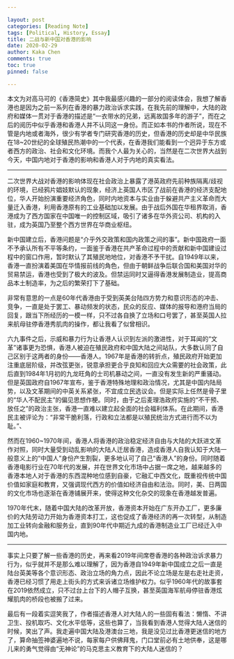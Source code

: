 ```yaml
---

layout: post
categories: [Reading Note]
tags: [Political, History, Essay]
title: 二战与新中国对香港的影响
date: 2020-02-29
author: Kaka Chen
comments: true
toc: true
pinned: false

---
```

本文为对高马可的《香港简史》其中我最感兴趣的一部分的阅读体会，我想了解香港也是因为之前一系列在香港的暴力政治诉求实践，在我先前的理解中，大陆的政府和媒体一贯对于香港的描述是“一衣带水的兄弟，远离故国多年的游子”，而在之后的阅历中似乎香港和香港人并不认同这一身份。而正如本书的作者所说，现在不管是内地或者海外，很少有学者专门研究香港的历史，但香港的历史却是中华民族在18~20世纪的全球殖民热潮中的一个代表，在香港我们能看到一个迥异于东方或者西方的政治、社会和文化环境。而我个人最为关心的，当然是在二次世界大战到今天，中国内地对于香港的影响和香港人对于内地的真实看法。

---
二次世界大战对香港的影响体现在社会政治上暴露了港英政府先前种族隔离/歧视的环境，已经鸦片娼妓默认的现象，经济上英国人市区了战前在香港的经济支配地位，华人开始扮演重要经济角色，同时内地资本与实业由于躲避共产主义革命而大量迁入香港，利用香港原有的工业基础加以发展。由于战后外国在华租界取消，香港成为了西方国家在中国唯一的控制区域，吸引了诸多在华外资公司、机构的入驻，成为英国乃至整个西方世界在华商业枢纽。

新中国建立后，香港问题是“介乎外交政策和国内政策之间的事”。新中国政府一面不予承认所有不平等条约，一面鉴于香港在共产革命过程中的贡献和新中国建设过程中的窗口作用，暂时默认了其殖民地地位，对香港不予干扰。自1949年以来，香港一直扮演着美国在华情报前线的角色，但由于朝鲜战争后联合国和美国对华的贸易禁运，香港也受到了极大的波及。但禁运同时又逼得香港发展制造业，提高商品本土制造率，为之后的繁荣打下了基础。

非常有意思的一点是60年代香港由于受到英美台陆四方势力和意识形态的冲击、竞争，一直是处于罢工、暴动频发的状态，民众的反应、媒体的报导和港府当局的回复，跟当下所经历的一模一样，只不过各自换了立场和口号罢了，甚至英国人拉来航母驻停香港秀肌肉的操作，都让我看了似曾相识。

六九事件之后，示威和暴力行为让香港人认识到左派的激进性，对于耳闻的“文革”诸事更为恐惧，香港人被迫在殖民政府和中国大陆之间站队，大多数认同了自己区别于这两者的身份——香港人。1967年是香港的转折点，殖民政府开始更加注重底层阶级，并改弦更张，锐意承担更合乎良知和回应大众需要的社会政策，此后直到1984年1月初的九龙旺角的士司机暴动之间，一直没有发生新的严重骚动。但是英国政府自1967年宣布，鉴于香港特殊地理和政治情况，尤其是中国内陆局势，以及文革期间的中英关系紧张，不宜成立民选议会。但是实际上任然是骨子里的“华人不配民主”的偏见思想作梗。同时，由于之后麦理浩政府实施的“不干预、放任之”的政治主张，香港一直难以建立起全面的社会福利体系。在此期间，香港民主被评论为：“非常干脆利落，行政和立法都是以殖民统治方式进行而不以为耻。”、

然而在1960~1970年间，香港人将香港的政治稳定经济自由与大陆的大跃进文革作对照，同时大量受到动乱影响的大陆人迁居香港，造成香港人自我认知于大陆一般意义上的“中国人”身份产生割裂，更多地认可了自己“香港人”的身份。同时随着香港电影行业在70年代的发展，并在世界文化市场中占据一席之地，越来越多的香港本地人对于香港的东西混种地位感到自豪，它融汇中西文化，既重视传统中国价值如家庭和教育，又强调现代西方的价值如经济自由和法治。同时，美、日两国的文化市场也逐渐在香港铺展开来，使得这种文化杂交的现象在香港越发普遍。

1970年代末，随着中国大陆的改革开放，香港资本开始在广东开办工厂，更多廉价的大陆劳动力开始为香港资本打工，这也促成了香港经济的再一次转型，从制造加工业转向金融和服务业，直到90年代中期近九成的香港制造业工厂已经迁入中国内地。

---

事实上只要了解一些香港的历史，再来看2019年间席卷香港的各种政治诉求暴力行为，似乎就并不是那么难以理解了，因为香港自1949年新中国成立之后一直是陆台英美等各个意识形态、政治立场的角力点，因此不论立场是左是右走社走资，香港已经习惯了用走上街头的方式来诉诸立场维护权力。似乎1960年代的故事套在2019依然成立，只不过台上台下的人帽子互换，甚至英国海军航母停驻香港炫耀肌肉的桥段也被搬了过来。

最后有一段着实逗笑我了，作者描述香港人对大陆人的一些固有看法：懒惰、不讲卫生、投机取巧、文化水平低等，这些也算了，当我看到香港人觉得大陆人迷信的时候，笑出了声。我走遍中国大陆及港澳台三地，我是没见过比香港更迷信的地方了，算命抽签神婆遍地不说，每家每户供佛拜鬼，门口堂前必有土地供奉，这是哪儿来的勇气觉得由“无神论”的马克思主义教育下的大陆人迷信的？
